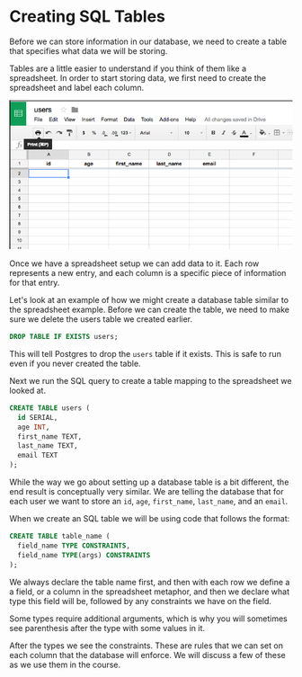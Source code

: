 # Creating SQL Tables

Before we can store information in our database, we need to create a table that specifies what data we will be storing.

Tables are a little easier to understand if you think of them like a spreadsheet. In order to start storing data, we first need to create the spreadsheet and label each column.

![Sample spreadsheet for storing users.](/notes/users_spreadsheet.png)

Once we have a spreadsheet setup we can add data to it. Each row represents a new entry, and each column is a specific piece of information for that entry.

Let's look at an example of how we might create a database table similar to the spreadsheet example. Before we can create the table, we need to make sure we delete the users table we created earlier.

```sql
DROP TABLE IF EXISTS users;
```

This will tell Postgres to drop the `users` table if it exists. This is safe to run even if you never created the table.

Next we run the SQL query to create a table mapping to the spreadsheet we looked at.

```sql
CREATE TABLE users (
  id SERIAL,
  age INT,
  first_name TEXT,
  last_name TEXT,
  email TEXT
);
```

While the way we go about setting up a database table is a bit different, the end result is conceptually very similar. We are telling the database that for each user we want to store an `id`, `age`, `first_name`, `last_name`, and an `email`.

When we create an SQL table we will be using code that follows the format:

```sql
CREATE TABLE table_name (
  field_name TYPE CONSTRAINTS,
  field_name TYPE(args) CONSTRAINTS
);
```

We always declare the table name first, and then with each row we define a a field, or a column in the spreadsheet metaphor, and then we declare what type this field will be, followed by any constraints we have on the field.

Some types require additional arguments, which is why you will sometimes see parenthesis after the type with some values in it.

After the types we see the constraints. These are rules that we can set on each column that the database will enforce. We will discuss a few of these as we use them in the course.
